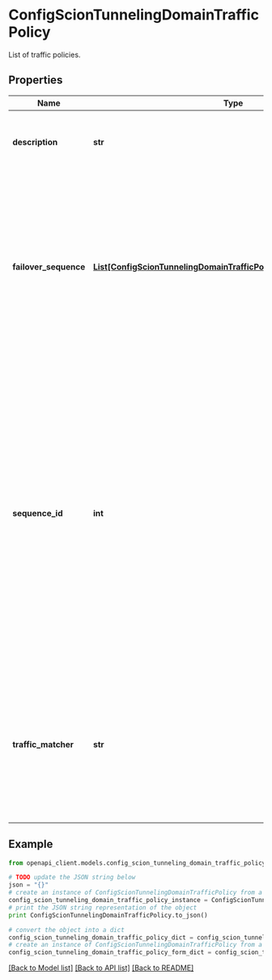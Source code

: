 # ConfigScionTunnelingDomainTrafficPolicy

List of traffic policies.

## Properties

Name | Type | Description | Notes
------------ | ------------- | ------------- | -------------
**description** | **str** | The optional description of the traffic policy. | [optional] 
**failover_sequence** | [**List[ConfigScionTunnelingDomainTrafficPolicyFailoverSequenceEntry]**](ConfigScionTunnelingDomainTrafficPolicyFailoverSequenceEntry.md) | A list of failover sequence entries, each of them associated with a path filter. If there&#39;s no live path left after applying the first filter the second one is tried and so on. | [optional] 
**sequence_id** | **int** | The sequence ID determines the order in which sequence the traffic policies are applied. The sequence ID must be unique for each entry. Target devices try to find the first entry with a matching traffic matcher in ascending order determined by the sequence ID (low to high). | 
**traffic_matcher** | **str** | Reference of the traffic matcher that is utilized by this policy. The traffic matcher is a selector for the IP packets covered by this traffic policy. | 

## Example

```python
from openapi_client.models.config_scion_tunneling_domain_traffic_policy import ConfigScionTunnelingDomainTrafficPolicy

# TODO update the JSON string below
json = "{}"
# create an instance of ConfigScionTunnelingDomainTrafficPolicy from a JSON string
config_scion_tunneling_domain_traffic_policy_instance = ConfigScionTunnelingDomainTrafficPolicy.from_json(json)
# print the JSON string representation of the object
print ConfigScionTunnelingDomainTrafficPolicy.to_json()

# convert the object into a dict
config_scion_tunneling_domain_traffic_policy_dict = config_scion_tunneling_domain_traffic_policy_instance.to_dict()
# create an instance of ConfigScionTunnelingDomainTrafficPolicy from a dict
config_scion_tunneling_domain_traffic_policy_form_dict = config_scion_tunneling_domain_traffic_policy.from_dict(config_scion_tunneling_domain_traffic_policy_dict)
```
[[Back to Model list]](../README.md#documentation-for-models) [[Back to API list]](../README.md#documentation-for-api-endpoints) [[Back to README]](../README.md)


